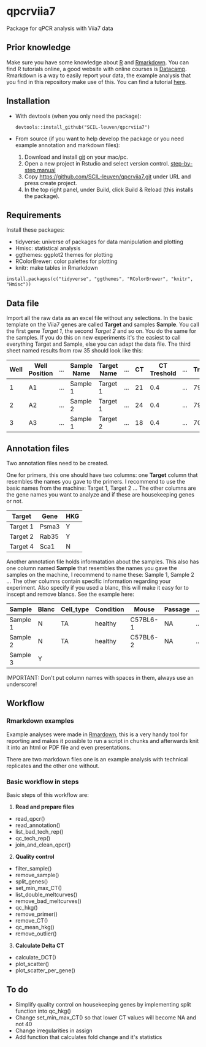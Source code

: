 # qpcrviia7
Package for qPCR analysis with Viia7 data

## Prior knowledge

Make sure you have some knowledge about [R](https://cran.r-project.org/) and [Rmarkdown](http://rmarkdown.rstudio.com/index.html). You can find R tutorials online, a good website with online courses is [Datacamp](https://www.datacamp.com/). 
Rmarkdown is a way to easily report your data, the example analysis that you find in this repository make use of this. You can find a tutorial [here](http://rmarkdown.rstudio.com/lesson-1.html).

## Installation

* With devtools (when you only need the package):

  `devtools::install_github("SCIL-leuven/qpcrviia7")`

* From source (if you want to help develop the package or you need example annotation and markdown files):
  1. Download and install [git](https://git-scm.com/downloads) on your mac/pc. 
  2. Open a new project in Rstudio and select version control. [step-by-step manual](https://support.rstudio.com/hc/en-us/articles/200532077-Version-Control-with-Git-and-SVN) 
  3. Copy https://github.com/SCIL-leuven/qpcrviia7.git under URL and press create project.
  4. In the top right panel, under Build, click Build & Reload (this installs the package).

## Requirements

Install these packages:
* tidyverse: universe of packages for data manipulation and plotting
* Hmisc: statistical analysis
* ggthemes: ggplot2 themes for plotting
* RColorBrewer: color palettes for plotting
* knitr: make tables in Rmarkdown

`install.packages(c("tidyverse", "ggthemes", "RColorBrewer", "knitr", "Hmisc"))`

## Data file

Import all the raw data as an excel file without any selections. In the basic template on the Viia7 genes are called **Target** and samples **Sample**. You call the first gene *Target 1*, the second *Target 2* and so on. You do the same for the samples. If you do this on new experiments it's the easiest to call everything Target and Sample, else you can adapt the data file. The third sheet named results from row 35 should look like this:


Well | Well Position | ... | Sample Name | Target Name | ... | CT | CT Treshold | ... | Tm1 | Tm2 | Tm3 | ... 
--- | --- | --- | --- | --- | --- | --- | --- | --- | --- | --- | --- | ---
1 | A1 | ... | Sample 1 | Target 1 | ... | 21 | 0.4 |... | 79 | ... | ... | ...
2 | A2 | ... | Sample 2 | Target 1 | ... | 24 | 0.4| ... | 79 | ... | ... | ...
3| A3 | ... | Sample 1 | Target 2 | ... | 18 | 0.4 | ... | 70 | 82 | 89 |...

## Annotation files

Two annotation files need to be created.

One for primers, this one should have two columns: one **Target** column that resembles the names you gave to the primers. I recommend to use the basic names from the machine: Target 1, Target 2 ... The other columns are the gene names you want to analyze and if these are housekeeping genes or not.

Target | Gene | HKG
-----|--------|-----
Target 1 | Psma3 | Y
Target 2 | Rab35 | Y
Target 4 | Sca1 | N

Another annotation file holds informatation about the samples. This also has one column named **Sample** that resembles the names you gave the samples on the machine, I recommend to name these: Sample 1, Sample 2 ... The other columns contain specific information regarding your experiment. Also specify if you  used a blanc, this will make it easy for to inscept and remove blancs. See the example here:

Sample | Blanc |Cell_type | Condition | Mouse | Passage | ...
-------|-------|----------|-----------|-------|--------- |------
Sample 1 | N |TA | healthy | C57BL6-1 | NA | ...
Sample 2 | N |TA | healthy | C57BL6-2 | NA | ...
Sample 3 | Y | | | | |

IMPORTANT: Don't put column names with spaces in them, always use an underscore!

## Workflow

### Rmarkdown examples

Example analyses were made in [Rmardown](http://rmarkdown.rstudio.com/), this is a very handy tool for reporting and makes it possible to run a script in chunks and afterwards knit it into an html or PDF file and even presentations.

There are two markdown files one is an example analysis with technical replicates and the other one without.

### Basic workflow in steps

Basic steps of this workflow are:
1. **Read and prepare files**
  * read_qpcr()
  * read_annotation()
  * list_bad_tech_rep()
  * qc_tech_rep()
  * join_and_clean_qpcr()
2. **Quality control**
  * filter_sample()
  * remove_sample()
  * split_genes()
  * set_min_max_CT()
  * list_double_meltcurves()
  * remove_bad_meltcurves()
  * qc_hkg()
  * remove_primer()
  * remove_CT()
  * qc_mean_hkg()
  * remove_outlier()
3. **Calculate Delta CT**
  * calculate_DCT()
  * plot_scatter()
  * plot_scatter_per_gene()

## To do
* Simplify quality control on housekeeping genes by implementing split function into qc_hkg()
* Change set_min_max_CT() so that lower CT values will become NA and not 40
* Change irregularities in assign
* Add function that calculates fold change and it's statistics
